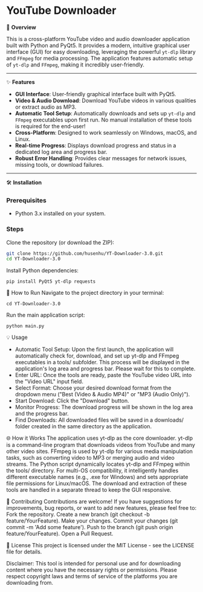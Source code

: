 # YouTube Downloader

🚀 **Overview**

This is a cross-platform YouTube video and audio downloader application built with Python and PyQt5. It provides a modern, intuitive graphical user interface (GUI) for easy downloading, leveraging the powerful `yt-dlp` library and `FFmpeg` for media processing. The application features automatic setup of `yt-dlp` and `FFmpeg`, making it incredibly user-friendly.

---

✨ **Features**

- **GUI Interface**: User-friendly graphical interface built with PyQt5.  
- **Video & Audio Download**: Download YouTube videos in various qualities or extract audio as MP3.  
- **Automatic Tool Setup**: Automatically downloads and sets up `yt-dlp` and `FFmpeg` executables upon first run. No manual installation of these tools is required for the end-user!  
- **Cross-Platform**: Designed to work seamlessly on Windows, macOS, and Linux.  
- **Real-time Progress**: Displays download progress and status in a dedicated log area and progress bar.  
- **Robust Error Handling**: Provides clear messages for network issues, missing tools, or download failures.

---

🛠️ **Installation**

### Prerequisites

- Python 3.x installed on your system.

### Steps

Clone the repository (or download the ZIP):

```bash
git clone https://github.com/husenhu/YT-Downloader-3.0.git
cd YT-Downloader-3.0
```

Install Python dependencies:

```pip install PyQt5 yt-dlp requests```

🚀 How to Run
Navigate to the project directory in your terminal:

```cd YT-Downloader-3.0```

Run the main application script:

```python main.py```

💡 Usage
- Automatic Tool Setup: Upon the first launch, the application will automatically check for, download, and set up yt-dlp and FFmpeg executables in a tools/ subfolder. This process will be displayed in the application's log area and progress bar. Please wait for this to complete.
- Enter URL: Once the tools are ready, paste the YouTube video URL into the "Video URL" input field.
- Select Format: Choose your desired download format from the dropdown menu ("Best (Video & Audio MP4)" or "MP3 (Audio Only)").
- Start Download: Click the "Download" button.
- Monitor Progress: The download progress will be shown in the log area and the progress bar.
- Find Downloads: All downloaded files will be saved in a downloads/ folder created in the same directory as the application.

🌐 How it Works
The application uses yt-dlp as the core downloader. yt-dlp is a command-line program that downloads videos from YouTube and many other video sites. FFmpeg is used by yt-dlp for various media manipulation tasks, such as converting video to MP3 or merging audio and video streams.
The Python script dynamically locates yt-dlp and FFmpeg within the tools/ directory. For multi-OS compatibility, it intelligently handles different executable names (e.g., .exe for Windows) and sets appropriate file permissions for Linux/macOS. The download and extraction of these tools are handled in a separate thread to keep the GUI responsive.

🤝 Contributing
Contributions are welcome! If you have suggestions for improvements, bug reports, or want to add new features, please feel free to:
Fork the repository.
Create a new branch (git checkout -b feature/YourFeature).
Make your changes.
Commit your changes (git commit -m 'Add some feature').
Push to the branch (git push origin feature/YourFeature).
Open a Pull Request.

📄 License
This project is licensed under the MIT License - see the LICENSE file for details.

Disclaimer: This tool is intended for personal use and for downloading content where you have the necessary rights or permissions. Please respect copyright laws and terms of service of the platforms you are downloading from.
